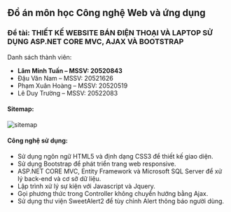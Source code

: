 ## Đồ án môn học Công nghệ Web và ứng dụng
### Đề tài: THIẾT KẾ WEBSITE BÁN ĐIỆN THOẠI VÀ LAPTOP SỬ DỤNG ASP.NET CORE MVC, AJAX VÀ BOOTSTRAP
Danh sách thành viên:
<ul>
 <li><b>Lâm Minh Tuấn – MSSV: 20520843</b></li>
<li>Đậu Văn Nam – MSSV: 20521626</li>
<li>Phạm Xuân Hoàng – MSSV: 20520519</li>
<li>Lê Duy Trường – MSSV: 20522083</li>
 </ul>
 
#### Sitemap:
  ![sitemap](https://user-images.githubusercontent.com/79350128/235311094-2cdc7c00-a0a9-4d8a-a2ed-cafa52ff46d8.png)
  
#### Công nghệ sử dụng:
<ul>
 <li>Sử dụng ngôn ngữ HTML5 và định dạng CSS3 để thiết kế giao diện.</li>
 <li>Sử dụng Bootstrap để phát triển trang web responsive.</li>
 <li>ASP.NET CORE MVC, Entity Framework và Microsoft SQL Server để xử lý back-end và cơ sở dữ liệu.</li>
 <li>Lập trình xử lý sự kiện với Javascript và Jquery.</li>
 <li>Gọi phương thức trong Controller không chuyển hướng bằng Ajax.</li>
 <li>Sử dụng thư viện SweetAlert2 để tùy chỉnh Alert thông báo người dùng.</li>
</ul>
